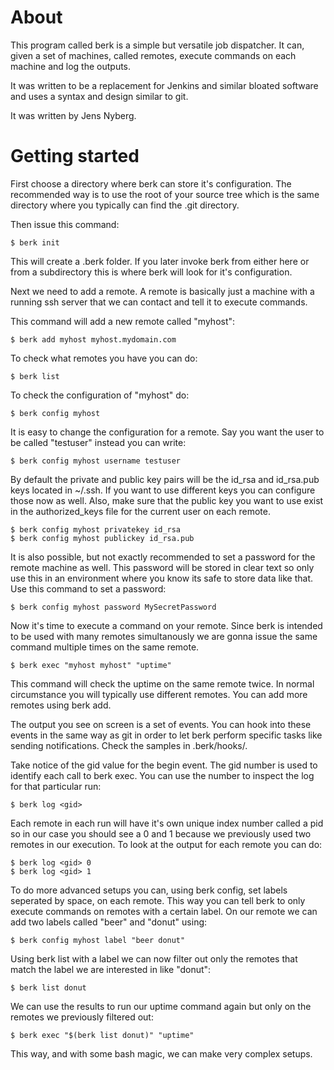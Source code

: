 # About

This program called berk is a simple but versatile job dispatcher. It can,
given a set of machines, called remotes, execute commands on each machine and
log the outputs.

It was written to be a replacement for Jenkins and similar bloated software
and uses a syntax and design similar to git.

It was written by Jens Nyberg.

# Getting started

First choose a directory where berk can store it's configuration. The
recommended way is to use the root of your source tree which is the same
directory where you typically can find the .git directory.

Then issue this command:

    $ berk init

This will create a .berk folder. If you later invoke berk from either here or
from a subdirectory this is where berk will look for it's configuration.

Next we need to add a remote. A remote is basically just a machine with a
running ssh server that we can contact and tell it to execute commands.

This command will add a new remote called "myhost":

    $ berk add myhost myhost.mydomain.com

To check what remotes you have you can do:

    $ berk list

To check the configuration of "myhost" do:

    $ berk config myhost

It is easy to change the configuration for a remote. Say you want the user to
be called "testuser" instead you can write:

    $ berk config myhost username testuser

By default the private and public key pairs will be the id_rsa and id_rsa.pub
keys located in ~/.ssh. If you want to use different keys you can configure
those now as well. Also, make sure that the public key you want to use exist in
the authorized_keys file for the current user on each remote.

    $ berk config myhost privatekey id_rsa
    $ berk config myhost publickey id_rsa.pub

It is also possible, but not exactly recommended to set a password for the
remote machine as well. This password will be stored in clear text so only use
this in an environment where you know its safe to store data like that. Use
this command to set a password:

    $ berk config myhost password MySecretPassword

Now it's time to execute a command on your remote. Since berk is intended to be
used with many remotes simultanously we are gonna issue the same command
multiple times on the same remote.

    $ berk exec "myhost myhost" "uptime"

This command will check the uptime on the same remote twice. In normal
circumstance you will typically use different remotes. You can add more remotes
using berk add.

The output you see on screen is a set of events. You can hook into these
events in the same way as git in order to let berk perform specific tasks like
sending notifications. Check the samples in .berk/hooks/.

Take notice of the gid value for the begin event. The gid number is used to
identify each call to berk exec. You can use the number to inspect the log for
that particular run:

    $ berk log <gid>

Each remote in each run will have it's own unique index number called a pid so
in our case you should see a 0 and 1 because we previously used two remotes in
our execution. To look at the output for each remote you can do:

    $ berk log <gid> 0
    $ berk log <gid> 1

To do more advanced setups you can, using berk config, set labels seperated by
space, on each remote. This way you can tell berk to only execute commands on
remotes with a certain label. On our remote we can add two labels called "beer"
and "donut" using:

    $ berk config myhost label "beer donut"

Using berk list with a label we can now filter out only the remotes that match
the label we are interested in like "donut":

    $ berk list donut

We can use the results to run our uptime command again but only on the remotes
we previously filtered out:

    $ berk exec "$(berk list donut)" "uptime"

This way, and with some bash magic, we can make very complex setups.
